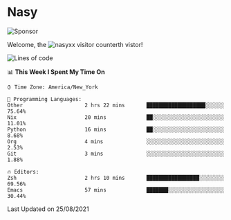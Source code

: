 # Nasy

<!--
<p align="center">
<img height="200" src="https://github-readme-stats.vercel.app/api?username=nasyxx&count_private=true&show_icons=true&theme=dracula&include_all_commits=true"/>
<img height="200" src="https://github-readme-stats.vercel.app/api/top-langs/?username=nasyxx&theme=dracula&hide=html,jupyter+notebook&count_private=true&show_icons=true"/>
</p>

  
----------------
-->

![Sponsor](https://img.shields.io/static/v1.svg?label=Sponsor&message=%E2%9D%A4&logo=GitHub&style=flat&color=pink)
 
Welcome, the ![nasyxx visitor counter](https://count.getloli.com/get/@nasyxx?theme=rule34)th vistor!
 
<!--START_SECTION:waka-->
![Lines of code](https://img.shields.io/badge/From%20Hello%20World%20I%27ve%20Written-5.4%20million%20lines%20of%20code-blue)

📊 **This Week I Spent My Time On** 

```text
⌚︎ Time Zone: America/New_York

💬 Programming Languages: 
Other                    2 hrs 22 mins       ███████████████████░░░░░░   75.64% 
Nix                      20 mins             ██░░░░░░░░░░░░░░░░░░░░░░░   11.01% 
Python                   16 mins             ██░░░░░░░░░░░░░░░░░░░░░░░   8.68% 
Org                      4 mins              ░░░░░░░░░░░░░░░░░░░░░░░░░   2.53% 
Git                      3 mins              ░░░░░░░░░░░░░░░░░░░░░░░░░   1.88%

🔥 Editors: 
Zsh                      2 hrs 10 mins       █████████████████░░░░░░░░   69.56% 
Emacs                    57 mins             ███████░░░░░░░░░░░░░░░░░░   30.44%

```


 Last Updated on 25/08/2021
<!--END_SECTION:waka-->

<!-- ![visitors](https://visitor-badge.laobi.icu/badge?page_id=nasyxx.nasyxx) -->

